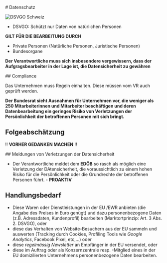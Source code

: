 # Datenschutz

![DSVGO Schweiz](https://www.fedlex.admin.ch/eli/cc/2022/491/de)

- DSVGO: Schützt nur Daten von natürlichen Personen

**GILT FÜR DIE BEARBEITUNG DURCH**

- Private Personen (Natürliche Personen, Juristische Personen)
- Bundesorgane


**Der Verantwortliche muss sich insbesondere vergewissern, dass der Aufgragsbearbeiter in der Lage ist, die Datensicherheit zu gewähren**

## Compliance

Das Unternehmen muss Regeln einhalten. Diese müssen vom VR auch geprüft werden.

**Der Bundesrat sieht Ausnahmen für Unternehmen vor, die weniger als 250 Mitarbeiterinnen und Mitarbeiter beschäftigen und deren Datenbearbeitung ein geringes Risiko von Verletzungen der Persönlichkeit der betroffenen Personen mit sich bringt.**


## Folgeabschätzung

!! **VORHER GEDANKEN MACHEN** !!

## Meldungen von Verletzungen der Datensicherheit

- Der Verantwortliche meldet dem **EDÖB** so rasch als möglich eine Verletzung der DAtensicherheit, die voraussichtlich zu einem hohen Risiko für die Persönlichkeit oder die Grundrechte der betroffenen Personen führt. - **PROAKTIV**

## Handlungsbedarf

- Diese Waren oder Dienstleistungen in der EU /EWR anbieten (die Angabe des Preises in Euro genügt) und dazu personenbezogene Daten (z.B. Adressdaten, Kundenprofil) bearbeiten (Marktortprinzip: Art. 3 Abs. 2. DSVGO), oder
- diese das Verhalten von Website-Besuchern aus der EU sammeln und auswerten (Tracking durch Cookies, Profiling Tools wie *Google Analytics*, Facebook Pixel, etc,...) oder
- diese *regelmässig Newsletter* an Empfänger in der EU versendet, oder
- diese im Auftrag oder als Konzernzentrale resp. -Mitglied eines in der EU domizilierten Unternehmens personenbezogene Daten bearbeiten.


